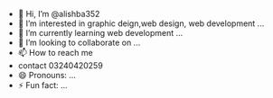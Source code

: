 - 👋 Hi, I’m @alishba352
- 👀 I’m interested in graphic deign,web design, web development ...
- 🌱 I’m currently learning web development ...
- 💞️ I’m looking to collaborate on ...
- 📫 How to reach me
- contact 03240420259
- 😄 Pronouns: ...
- ⚡ Fun fact: ...

<!---
alishba352/alishba352 is a ✨ special ✨ repository because its `README.md` (this file) appears on your GitHub profile.
You can click the Preview link to take a look at your changes.
--->
